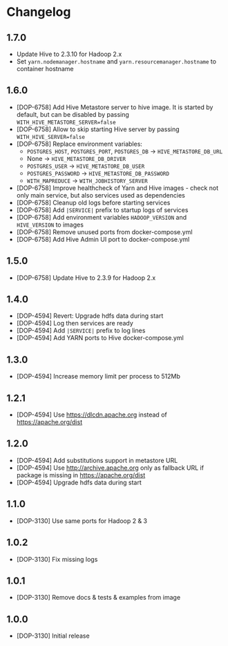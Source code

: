 # Changelog

## 1.7.0

* Update Hive to 2.3.10 for Hadoop 2.x
* Set ``yarn.nodemanager.hostname`` and ``yarn.resourcemanager.hostname`` to container hostname

## 1.6.0

* [DOP-6758] Add Hive Metastore server to hive image. It is started by default, but can be disabled by passing `WITH_HIVE_METASTORE_SERVER=false`
* [DOP-6758] Allow to skip starting Hive server by passing `WITH_HIVE_SERVER=false`
* [DOP-6758] Replace environment variables:
  * `POSTGRES_HOST`, `POSTGRES_PORT`, `POSTGRES_DB` -> `HIVE_METASTORE_DB_URL`
  * None -> `HIVE_METASTORE_DB_DRIVER`
  * `POSTGRES_USER` -> `HIVE_METASTORE_DB_USER`
  * `POSTGRES_PASSWORD` -> `HIVE_METASTORE_DB_PASSWORD`
  * `WITH_MAPREDUCE` -> `WITH_JOBHISTORY_SERVER`
* [DOP-6758] Improve healthcheck of Yarn and Hive images - check not only main service, but also services used as dependencies
* [DOP-6758] Cleanup old logs before starting services
* [DOP-6758] Add `|SERVICE|` prefix to startup logs of services
* [DOP-6758] Add environment variables `HADOOP_VERSION` and `HIVE_VERSION` to images
* [DOP-6758] Remove unused ports from docker-compose.yml
* [DOP-6758] Add Hive Admin UI port to docker-compose.yml


## 1.5.0

* [DOP-6758] Update Hive to 2.3.9 for Hadoop 2.x

## 1.4.0

* [DOP-4594] Revert: Upgrade hdfs data during start
* [DOP-4594] Log then services are ready
* [DOP-4594] Add `|SERVICE|` prefix to log lines
* [DOP-4594] Add YARN ports to Hive docker-compose.yml

## 1.3.0

* [DOP-4594] Increase memory limit per process to 512Mb

## 1.2.1

* [DOP-4594] Use https://dlcdn.apache.org instead of https://apache.org/dist

## 1.2.0

* [DOP-4594] Add substitutions support in metastore URL
* [DOP-4594] Use http://archive.apache.org only as fallback URL if package is missing in https://apache.org/dist
* [DOP-4594] Upgrade hdfs data during start

## 1.1.0

* [DOP-3130] Use same ports for Hadoop 2 & 3

## 1.0.2

* [DOP-3130] Fix missing logs

## 1.0.1

* [DOP-3130] Remove docs & tests & examples from image

## 1.0.0

* [DOP-3130] Initial release
